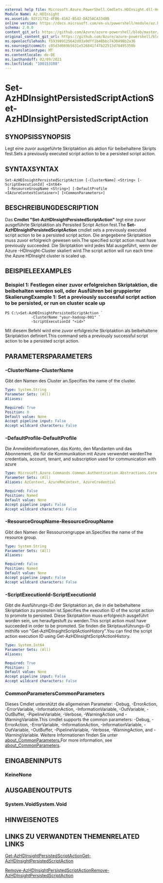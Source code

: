 ```yaml
---
external help file: Microsoft.Azure.PowerShell.Cmdlets.HDInsight.dll-Help.xml
Module Name: Az.HDInsight
ms.assetid: 92F21752-4FB6-4162-B542-DA25ACA3340B
online version: https://docs.microsoft.com/en-us/powershell/module/az.hdinsight/set-azhdinsightpersistedscriptaction
schema: 2.0.0
content_git_url: https://github.com/Azure/azure-powershell/blob/master/src/HDInsight/HDInsight/help/Set-AzHDInsightPersistedScriptAction.md
original_content_git_url: https://github.com/Azure/azure-powershell/blob/master/src/HDInsight/HDInsight/help/Set-AzHDInsightPersistedScriptAction.md
ms.openlocfilehash: f593989125642d03a9dff1b48bbc7430498b2a36
ms.sourcegitcommit: c05d3d669b5631e526841f47b22513d78495350b
ms.translationtype: MT
ms.contentlocale: de-DE
ms.lasthandoff: 02/09/2021
ms.locfileid: "100153108"
---
```

# <span data-ttu-id="d71d7-101">Set-AzHDInsightPersistedScriptAction</span><span class="sxs-lookup"><span data-stu-id="d71d7-101">Set-AzHDInsightPersistedScriptAction</span></span>

## <span data-ttu-id="d71d7-102">SYNOPSIS</span><span class="sxs-lookup"><span data-stu-id="d71d7-102">SYNOPSIS</span></span>
<span data-ttu-id="d71d7-103">Legt eine zuvor ausgeführte Skriptaktion als aktion für beibehaltene Skripts fest.</span><span class="sxs-lookup"><span data-stu-id="d71d7-103">Sets a previously executed script action to be a persisted script action.</span></span>

## <span data-ttu-id="d71d7-104">SYNTAX</span><span class="sxs-lookup"><span data-stu-id="d71d7-104">SYNTAX</span></span>

```
Set-AzHDInsightPersistedScriptAction [-ClusterName] <String> [-ScriptExecutionId] <Int64>
 [-ResourceGroupName <String>] [-DefaultProfile <IAzureContextContainer>] [<CommonParameters>]
```

## <span data-ttu-id="d71d7-105">BESCHREIBUNG</span><span class="sxs-lookup"><span data-stu-id="d71d7-105">DESCRIPTION</span></span>
<span data-ttu-id="d71d7-106">Das **Cmdlet "Set-AzHDInsightPersistedScriptAction"** legt eine zuvor ausgeführte Skriptaktion als Persisted Script Action fest.</span><span class="sxs-lookup"><span data-stu-id="d71d7-106">The **Set-AzHDInsightPersistedScriptAction** cmdlet sets a previously executed script action to be a persisted script action.</span></span>
<span data-ttu-id="d71d7-107">Die angegebene Skriptaktion muss zuvor erfolgreich gewesen sein.</span><span class="sxs-lookup"><span data-stu-id="d71d7-107">The specified script action must have previously succeeded.</span></span>
<span data-ttu-id="d71d7-108">Die Skriptaktion wird jedes Mal ausgeführt, wenn der Azure -HDInsight-Cluster skaliert wird.</span><span class="sxs-lookup"><span data-stu-id="d71d7-108">The script action will run each time the Azure HDInsight cluster is scaled up.</span></span>

## <span data-ttu-id="d71d7-109">BEISPIELE</span><span class="sxs-lookup"><span data-stu-id="d71d7-109">EXAMPLES</span></span>

### <span data-ttu-id="d71d7-110">Beispiel 1: Festlegen einer zuvor erfolgreichen Skriptaktion, die beibehalten werden soll, oder Ausführen bei gruppierter Skalierung</span><span class="sxs-lookup"><span data-stu-id="d71d7-110">Example 1: Set a previously successful script action to be persisted, or run on cluster scale up</span></span>
```
PS C:\>Set-AzHDInsightPersistedScriptAction `
            -ClusterName "your-hadoop-001" `
            -ScriptExecutionId "<id>"
```

<span data-ttu-id="d71d7-111">Mit diesem Befehl wird eine zuvor erfolgreiche Skriptaktion als beibehaltene Skriptaktion definiert.</span><span class="sxs-lookup"><span data-stu-id="d71d7-111">This command sets a previously successful script action to be a persisted script action.</span></span>

## <span data-ttu-id="d71d7-112">PARAMETERS</span><span class="sxs-lookup"><span data-stu-id="d71d7-112">PARAMETERS</span></span>

### <span data-ttu-id="d71d7-113">-ClusterName</span><span class="sxs-lookup"><span data-stu-id="d71d7-113">-ClusterName</span></span>
<span data-ttu-id="d71d7-114">Gibt den Namen des Cluster an.</span><span class="sxs-lookup"><span data-stu-id="d71d7-114">Specifies the name of the cluster.</span></span>

```yaml
Type: System.String
Parameter Sets: (All)
Aliases:

Required: True
Position: 0
Default value: None
Accept pipeline input: False
Accept wildcard characters: False
```

### <span data-ttu-id="d71d7-115">-DefaultProfile</span><span class="sxs-lookup"><span data-stu-id="d71d7-115">-DefaultProfile</span></span>
<span data-ttu-id="d71d7-116">Die Anmeldeinformationen, das Konto, den Mandanten und das Abonnement, die für die Kommunikation mit Azure verwendet werden</span><span class="sxs-lookup"><span data-stu-id="d71d7-116">The credentials, account, tenant, and subscription used for communication with azure</span></span>

```yaml
Type: Microsoft.Azure.Commands.Common.Authentication.Abstractions.Core.IAzureContextContainer
Parameter Sets: (All)
Aliases: AzContext, AzureRmContext, AzureCredential

Required: False
Position: Named
Default value: None
Accept pipeline input: False
Accept wildcard characters: False
```

### <span data-ttu-id="d71d7-117">-ResourceGroupName</span><span class="sxs-lookup"><span data-stu-id="d71d7-117">-ResourceGroupName</span></span>
<span data-ttu-id="d71d7-118">Gibt den Namen der Ressourcengruppe an.</span><span class="sxs-lookup"><span data-stu-id="d71d7-118">Specifies the name of the resource group.</span></span>

```yaml
Type: System.String
Parameter Sets: (All)
Aliases:

Required: False
Position: Named
Default value: None
Accept pipeline input: False
Accept wildcard characters: False
```

### <span data-ttu-id="d71d7-119">-ScriptExecutionId</span><span class="sxs-lookup"><span data-stu-id="d71d7-119">-ScriptExecutionId</span></span>
<span data-ttu-id="d71d7-120">Gibt die Ausführungs-ID der Skriptaktion an, die in die beibehaltene Skriptaktion zu promoten ist.</span><span class="sxs-lookup"><span data-stu-id="d71d7-120">Specifies the execution ID of the script action to promote to persisted.</span></span>
<span data-ttu-id="d71d7-121">Diese Skriptaktion muss erfolgreich ausgeführt worden sein, um heraufgestuft zu werden.</span><span class="sxs-lookup"><span data-stu-id="d71d7-121">This script action must have succeeded in order to be promoted.</span></span>
<span data-ttu-id="d71d7-122">Sie finden die Skriptausführungs-ID mithilfe von "Get-AzHDInsightScriptActionHistory".</span><span class="sxs-lookup"><span data-stu-id="d71d7-122">You can find the script action execution ID using Get-AzHDInsightScriptActionHistory.</span></span>

```yaml
Type: System.Int64
Parameter Sets: (All)
Aliases:

Required: True
Position: 1
Default value: None
Accept pipeline input: False
Accept wildcard characters: False
```

### <span data-ttu-id="d71d7-123">CommonParameters</span><span class="sxs-lookup"><span data-stu-id="d71d7-123">CommonParameters</span></span>
<span data-ttu-id="d71d7-124">Dieses Cmdlet unterstützt die allgemeinen Parameter: -Debug, -ErrorAction, -ErrorVariable, -InformationAction, -InformationVariable, -OutVariable, -OutBuffer, -PipelineVariable, -Verbose, -WarningAction und -WarningVariable.</span><span class="sxs-lookup"><span data-stu-id="d71d7-124">This cmdlet supports the common parameters: -Debug, -ErrorAction, -ErrorVariable, -InformationAction, -InformationVariable, -OutVariable, -OutBuffer, -PipelineVariable, -Verbose, -WarningAction, and -WarningVariable.</span></span> <span data-ttu-id="d71d7-125">Weitere Informationen finden Sie unter [about_CommonParameters.](http://go.microsoft.com/fwlink/?LinkID=113216)</span><span class="sxs-lookup"><span data-stu-id="d71d7-125">For more information, see [about_CommonParameters](http://go.microsoft.com/fwlink/?LinkID=113216).</span></span>

## <span data-ttu-id="d71d7-126">EINGABEN</span><span class="sxs-lookup"><span data-stu-id="d71d7-126">INPUTS</span></span>

### <span data-ttu-id="d71d7-127">Keine</span><span class="sxs-lookup"><span data-stu-id="d71d7-127">None</span></span>

## <span data-ttu-id="d71d7-128">AUSGABEN</span><span class="sxs-lookup"><span data-stu-id="d71d7-128">OUTPUTS</span></span>

### <span data-ttu-id="d71d7-129">System.Void</span><span class="sxs-lookup"><span data-stu-id="d71d7-129">System.Void</span></span>

## <span data-ttu-id="d71d7-130">HINWEISE</span><span class="sxs-lookup"><span data-stu-id="d71d7-130">NOTES</span></span>

## <span data-ttu-id="d71d7-131">LINKS ZU VERWANDTEN THEMEN</span><span class="sxs-lookup"><span data-stu-id="d71d7-131">RELATED LINKS</span></span>

[<span data-ttu-id="d71d7-132">Get-AzHDInsightPersistedScriptAction</span><span class="sxs-lookup"><span data-stu-id="d71d7-132">Get-AzHDInsightPersistedScriptAction</span></span>](./Get-AzHDInsightPersistedScriptAction.md)

[<span data-ttu-id="d71d7-133">Remove-AzHDInsightPersistedScriptAction</span><span class="sxs-lookup"><span data-stu-id="d71d7-133">Remove-AzHDInsightPersistedScriptAction</span></span>](./Remove-AzHDInsightPersistedScriptAction.md)


